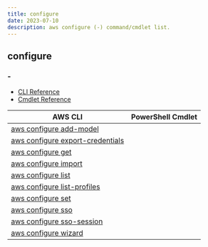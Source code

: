 ```yaml
---
title: configure
date: 2023-07-10
description: aws configure (-) command/cmdlet list.
---
```


## configure

### -

* [CLI Reference](https://awscli.amazonaws.com/v2/documentation/api/latest/reference/configure/index.html)
* [Cmdlet Reference](https://docs.aws.amazon.com/powershell/latest/reference/items/Shell_Configuration_cmdlets.html)

|AWS CLI|PowerShell Cmdlet|
|----|----|
|[aws configure add-model](https://awscli.amazonaws.com/v2/documentation/api/latest/reference/configure/add-model.html)||
|[aws configure export-credentials](https://awscli.amazonaws.com/v2/documentation/api/latest/reference/configure/export-credentials.html)||
|[aws configure get](https://awscli.amazonaws.com/v2/documentation/api/latest/reference/configure/get.html)||
|[aws configure import](https://awscli.amazonaws.com/v2/documentation/api/latest/reference/configure/import.html)||
|[aws configure list](https://awscli.amazonaws.com/v2/documentation/api/latest/reference/configure/list.html)||
|[aws configure list-profiles](https://awscli.amazonaws.com/v2/documentation/api/latest/reference/configure/list-profiles.html)||
|[aws configure set](https://awscli.amazonaws.com/v2/documentation/api/latest/reference/configure/set.html)||
|[aws configure sso](https://awscli.amazonaws.com/v2/documentation/api/latest/reference/configure/sso.html)||
|[aws configure sso-session](https://awscli.amazonaws.com/v2/documentation/api/latest/reference/configure/sso-session.html)||
|[aws configure wizard](https://awscli.amazonaws.com/v2/documentation/api/latest/reference/configure/wizard.html)||

